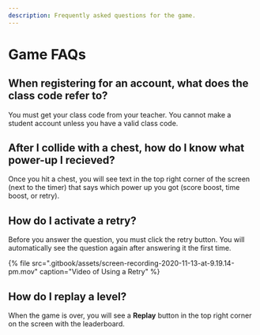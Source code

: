 ```yaml
---
description: Frequently asked questions for the game.
---
```


# Game FAQs

## When registering for an account, what does the class code refer to?

You must get your class code from your teacher. You cannot make a student account unless you have a valid class code.

## After I collide with a chest, how do I know what power-up I recieved?

Once you hit a chest, you will see text in the top right corner of the screen \(next to the timer\) that says which power up you got \(score boost, time boost, or retry\).

## How do I activate a retry?

Before you answer the question, you must click the retry button. You will automatically see the question again after answering it the first time.

{% file src=".gitbook/assets/screen-recording-2020-11-13-at-9.19.14-pm.mov" caption="Video of Using a Retry" %}

## How do I replay a level?

When the game is over, you will see a **Replay** button in the top right corner on the screen with the leaderboard.

## 

